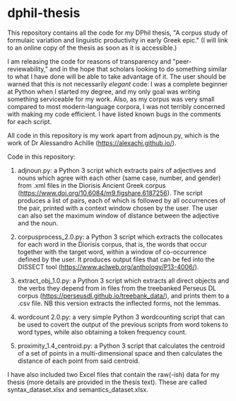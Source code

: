 # dphil-thesis

This repository contains all the code for my DPhil thesis, "A corpus study of formulaic variation and linguistic productivity in early Greek epic." (I will link to an online copy of the thesis as soon as it is accessible.)

I am releasing the code for reasons of transparency and "peer-reviewability," and in the hope that scholars looking to do something similar to what I have done will be able to take advantage of it. The user should be warned that this is not necessarily *elegant* code: I was a complete beginner at Python when I started my degree, and my only goal was writing something serviceable for my work. Also, as my corpus was very small compared to most modern-language corpora, I was not terribly concerned with making my code efficient. I have listed known bugs in the comments for each script.

All code in this repository is my work apart from adjnoun.py, which is the work of Dr Alessandro Achille (https://alexachi.github.io/).

Code in this repository:

1) adjnoun.py: a Python 3 script which extracts pairs of adjectives and nouns which agree with each other (same case, number, and gender) from .xml files in the Diorisis Ancient Greek corpus (https://www.doi.org/10.6084/m9.figshare.6187256). The script produces a list of pairs, each of which is followed by all occurrences of the pair, printed with a context window chosen by the user. The user can also set the maximum window of distance between the adjective and the noun.

2) corpusprocess_2.0.py: a Python 3 script which extracts the collocates for each word in the Diorisis corpus, that is, the words that occur together with the target word, within a window of co-occurrence defined by the user. It produces output files that can be fed into the DISSECT tool (https://www.aclweb.org/anthology/P13-4006/).

3) extract_obj_1.0.py: a Python 3 script which extracts all direct objects and the verbs they depend from in files from the treebanked Perseus DL corpus (https://perseusdl.github.io/treebank_data/), and prints them to a .csv file. NB this version extracts the inflected forms, not the lemmas.

4) wordcount 2.0.py: a very simple Python 3 wordcounting script that can be used to covert the output of the previous scripts from word tokens to word types, while also obtaining a token frequency count.

5) proximity_1.4_centroid.py: a Python 3 script that calculates the centroid of a set of points in a multi-dimensional space and then calculates the distance of each point from said centroid.

I have also included two Excel files that contain the raw(-ish) data for my thesis (more details are provided in the thesis text). These are called syntax_dataset.xlsx and semantics_dataset.xlsx.
